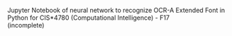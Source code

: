 Jupyter Notebook of neural network to recognize OCR-A Extended Font in Python for CIS*4780 (Computational Intelligence) - F17  
(incomplete)